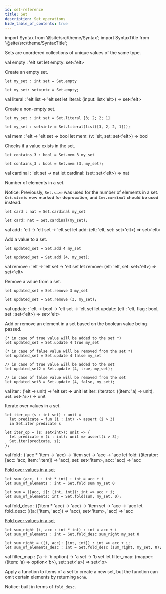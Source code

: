 ```yaml
---
id: set-reference
title: Set
description: Set operations
hide_table_of_contents: true
---
```


import Syntax from '@site/src/theme/Syntax';
import SyntaxTitle from '@site/src/theme/SyntaxTitle';

Sets are unordered collections of unique values of the same type.

<SyntaxTitle syntax="cameligo">
val empty : 'elt set
</SyntaxTitle>

<SyntaxTitle syntax="jsligo">
let empty: set&lt;&apos;elt&gt;
</SyntaxTitle>

Create an empty set.

<Syntax syntax="cameligo">

```cameligo group=sets
let my_set : int set = Set.empty
```

</Syntax>

<Syntax syntax="jsligo">

```jsligo group=sets
let my_set: set<int> = Set.empty;
```

</Syntax>

<SyntaxTitle syntax="cameligo">
val literal : 'elt list -> 'elt set
</SyntaxTitle>

<SyntaxTitle syntax="jsligo">
let literal: (input: list&lt;&apos;elt&gt;) => set&lt;&apos;elt&gt;
</SyntaxTitle>

Create a non-empty set.

<Syntax syntax="cameligo">

```cameligo group=sets
let my_set : int set = Set.literal [3; 2; 2; 1]
```

</Syntax>

<Syntax syntax="jsligo">

```jsligo group=sets2
let my_set : set<int> = Set.literal(list([3, 2, 2, 1]));
```

</Syntax>

<SyntaxTitle syntax="cameligo">
val mem : 'elt -> 'elt set -> bool
</SyntaxTitle>

<SyntaxTitle syntax="jsligo">
let mem: (v: &apos;elt, set: set&lt;&apos;elt&gt;) => bool
</SyntaxTitle>

Checks if a value exists in the set.

<Syntax syntax="cameligo">

```cameligo group=sets
let contains_3 : bool = Set.mem 3 my_set
```

</Syntax>

<Syntax syntax="jsligo">

```jsligo group=sets2
let contains_3 : bool = Set.mem (3, my_set);
```

</Syntax>

<SyntaxTitle syntax="cameligo">
val cardinal : 'elt set -> nat
</SyntaxTitle>

<SyntaxTitle syntax="jsligo">
let cardinal: (set: set&lt;&apos;elt&gt;) => nat
</SyntaxTitle>

Number of elements in a set.

Notice: Previously, `Set.size` was used for the number of elements in
a set. `Set.size` is now marked for deprecation, and `Set.cardinal`
should be used instead.

<Syntax syntax="cameligo">

```cameligo group=sets
let card : nat = Set.cardinal my_set
```

</Syntax>

<Syntax syntax="jsligo">

```jsligo group=sets
let card: nat = Set.cardinal(my_set);
```

</Syntax>

<SyntaxTitle syntax="cameligo">
val add : 'elt -> 'elt set -> 'elt set
</SyntaxTitle>

<SyntaxTitle syntax="jsligo">
let add: (elt: &apos;elt, set: set&lt;&apos;elt&gt;) => set&lt;&apos;elt&gt;
</SyntaxTitle>

Add a value to a set.

<Syntax syntax="cameligo">

```cameligo group=sets
let updated_set = Set.add 4 my_set
```

</Syntax>

<Syntax syntax="jsligo">

```jsligo group=sets
let updated_set = Set.add (4, my_set);
```

</Syntax>

<SyntaxTitle syntax="cameligo">
val remove : 'elt -> 'elt set -> 'elt set
</SyntaxTitle>

<SyntaxTitle syntax="jsligo">
let remove: (elt: &apos;elt, set: set&lt;&apos;elt&gt;) => set&lt;&apos;elt&gt;
</SyntaxTitle>

Remove a value from a set.

<Syntax syntax="cameligo">

```cameligo group=sets
let updated_set = Set.remove 3 my_set
```

</Syntax>

<Syntax syntax="jsligo">

```jsligo group=sets2
let updated_set = Set.remove (3, my_set);
```

</Syntax>

<SyntaxTitle syntax="cameligo">
val update : 'elt -> bool -> 'elt set -> 'elt set
</SyntaxTitle>

<SyntaxTitle syntax="jsligo">
let update: (elt : 'elt, flag : bool, set : set&lt;'elt&gt;) => set&lt;'elt&gt;
</SyntaxTitle>

Add or remove an element in a set based on the boolean value being passed.

<Syntax syntax="cameligo">

```cameligo group=sets
(* in case of true value will be added to the set *)
let updated_set = Set.update 4 true my_set

(* in case of false value will be removed from the set *)
let updated_set = Set.update 4 false my_set
```

</Syntax>

<Syntax syntax="jsligo">

```jsligo group=sets
// in case of true value will be added to the set
let updated_set2 = Set.update (4, true, my_set);

// in case of false value will be removed from the set
let updated_set3 = Set.update (4, false, my_set);
```

</Syntax>

<SyntaxTitle syntax="cameligo">
val iter : ('elt -> unit) -> 'elt set -> unit
</SyntaxTitle>

<SyntaxTitle syntax="jsligo">
let iter: (iterator: ((item: &apos;a) => unit), set: set&lt;&apos;a&gt;) => unit
</SyntaxTitle>

Iterate over values in a set.

<Syntax syntax="cameligo">

```cameligo group=sets
let iter_op (s : int set) : unit =
  let predicate = fun (i : int) -> assert (i > 3)
  in Set.iter predicate s
```

</Syntax>

<Syntax syntax="jsligo">

```jsligo group=sets
let iter_op = (s: set<int>): unit => {
  let predicate = (i : int): unit => assert(i > 3);
  Set.iter(predicate, s);
};
```

</Syntax>

<SyntaxTitle syntax="cameligo">
val fold : ('acc * 'item -> 'acc) -> 'item set -> 'acc -> 'acc
</SyntaxTitle>

<SyntaxTitle syntax="jsligo">
let fold: ((iterator: [acc: &apos;acc, item: &apos;item]) => &apos;acc), set: set&lt;&apos;item&gt;, acc: &apos;acc) => &apos;acc
</SyntaxTitle>

[Fold over values in a set](../language-basics/sets-lists-tuples.md#folded-operation)


<Syntax syntax="cameligo">

```cameligo group=sets
let sum (acc, i : int * int) : int = acc + i
let sum_of_elements : int = Set.fold sum my_set 0
```

</Syntax>

<Syntax syntax="jsligo">

```jsligo group=sets
let sum = ([acc, i]: [int, int]): int => acc + i;
let sum_of_elements: int = Set.fold(sum, my_set, 0);
```

</Syntax>

<SyntaxTitle syntax="cameligo">
val fold_desc : (('item * 'acc) -> 'acc) -> 'item set -> 'acc -> 'acc
</SyntaxTitle>

<SyntaxTitle syntax="jsligo">
let fold_desc: (((a: [&apos;item, &apos;acc]) => &apos;acc), set&lt;&apos;item&gt;, &apos;acc) => &apos;acc
</SyntaxTitle>

[Fold over values in a set](../language-basics/sets-lists-tuples.md#folded-operation)


<Syntax syntax="cameligo">

```cameligo group=sets
let sum_right (i, acc : int * int) : int = acc + i
let sum_of_elements : int = Set.fold_desc sum_right my_set 0
```

</Syntax>

<Syntax syntax="jsligo">

```jsligo group=sets
let sum_right = ([i, acc]: [int, int]) : int => acc + i;
let sum_of_elements_desc : int = Set.fold_desc (sum_right, my_set, 0);
```

</Syntax>


<SyntaxTitle syntax="cameligo">
val filter_map : ('a -> 'b option) -> 'a set -> 'b set
</SyntaxTitle>

<SyntaxTitle syntax="jsligo">
let filter_map: (mapper: ((item: 'a) => option&lt;'b&gt;), set: set&lt;'a&gt;) => set&lt;'b&gt;
</SyntaxTitle>

Apply a function to items of a set to create a new set, but the function can omit certain elements by returning `None`.

Notice: built in terms of `fold_desc`.
